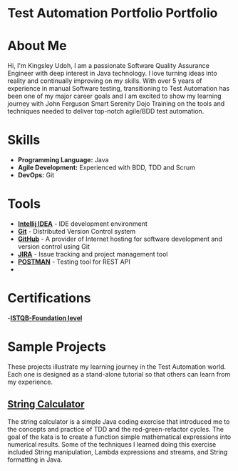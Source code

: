 # Test Automation Portfolio Portfolio



# About Me

Hi, I'm Kingsley Udoh, I am a passionate Software Quality Assurance Engineer with deep interest in Java technology.
I love turning ideas into reality and continually improving on my skills. With over 5 years of experience in manual Software testing, transitioning to Test Automation has been one of my major career goals 
and I am excited to show my learning journey with John Ferguson Smart Serenity Dojo Training on the tools and techniques
needed to deliver top-notch agile/BDD test automation.


# Skills
- **Programming Language:** Java
- **Agile Development:** Experienced with BDD, TDD and Scrum
- **DevOps:** Git


# Tools
- **[Intellij IDEA](https://www.jetbrains.com/idea/)** -  IDE development environment
- **[Git](https://git-scm.com/)** - Distributed Version Control system
- **[GitHub](https://github.com/kingsedem)** - A provider of Internet hosting for software development and version control using Git
- **[JIRA](https://www.atlassian.com/software/jira)** -  Issue tracking and project management tool
- **[POSTMAN](https://www.postman.com/)** - Testing tool for REST API
- 


# Certifications
-**[ISTQB-Foundation level](https://zertdb.isqi.org/en/download/index/token/_e-7K1dN5yt81iN7_Nqg)** 


# Sample Projects
These projects illustrate my learning journey in the Test Automation world. 
Each one is designed as a stand-alone tutorial so that others can learn from my experience.

## [String Calculator](https://github.com/kingsedem/portfolio-string-calculator#string-calculator-kata)

The string calculator is a simple Java coding exercise that introduced me to the concepts and practice 
of TDD and the red-green-refactor cycles. The goal of the kata is to create a function simple mathematical expressions
into numerical results. Some of the techniques I learned doing this exercise included String manipulation, Lambda expressions
and streams, and String formatting in Java.